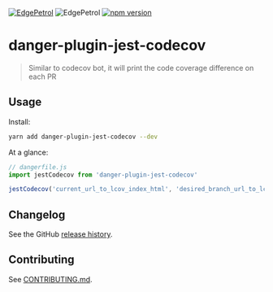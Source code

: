 [![EdgePetrol](https://circleci.com/gh/EdgePetrol/danger-plugin-jest-codecov.svg?style=shield)](https://app.circleci.com/pipelines/github/EdgePetrol/danger-plugin-jest-codecov)
![EdgePetrol](https://github.com/EdgePetrol/coverage/blob/master/danger-plugin-jest-codecov/master/badge.svg)
[![npm version](https://badge.fury.io/js/danger-plugin-jest-codecov.svg)](https://badge.fury.io/js/danger-plugin-jest-codecov)

# danger-plugin-jest-codecov

> Similar to codecov bot, it will print the code coverage difference on each PR

## Usage

Install:

```sh
yarn add danger-plugin-jest-codecov --dev
```

At a glance:

```js
// dangerfile.js
import jestCodecov from 'danger-plugin-jest-codecov'

jestCodecov('current_url_to_lcov_index_html', 'desired_branch_url_to_lcov_index_html')
```
## Changelog

See the GitHub [release history](/danger-plugin-jest-codecov/releases).

## Contributing

See [CONTRIBUTING.md](CONTRIBUTING.md).
